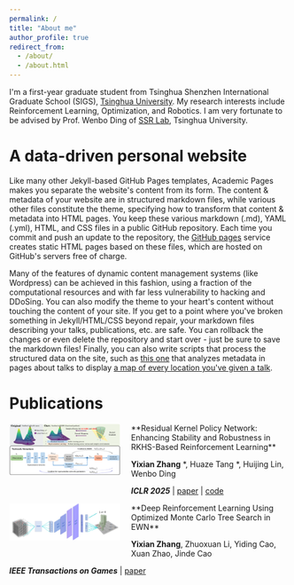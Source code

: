 ```yaml
---
permalink: /
title: "About me"
author_profile: true
redirect_from: 
  - /about/
  - /about.html
---
```


I'm a first-year graduate student from Tsinghua Shenzhen International Graduate School (SIGS), [Tsinghua University](https://www.tsinghua.edu.cn). My research interests include Reinforcement Learning, Optimization, and Robotics. I am very fortunate to be advised by Prof. Wenbo Ding of [SSR Lab](https://ssr-group.net/), Tsinghua University.




A data-driven personal website
======
Like many other Jekyll-based GitHub Pages templates, Academic Pages makes you separate the website's content from its form. The content & metadata of your website are in structured markdown files, while various other files constitute the theme, specifying how to transform that content & metadata into HTML pages. You keep these various markdown (.md), YAML (.yml), HTML, and CSS files in a public GitHub repository. Each time you commit and push an update to the repository, the [GitHub pages](https://pages.github.com/) service creates static HTML pages based on these files, which are hosted on GitHub's servers free of charge.

Many of the features of dynamic content management systems (like Wordpress) can be achieved in this fashion, using a fraction of the computational resources and with far less vulnerability to hacking and DDoSing. You can also modify the theme to your heart's content without touching the content of your site. If you get to a point where you've broken something in Jekyll/HTML/CSS beyond repair, your markdown files describing your talks, publications, etc. are safe. You can rollback the changes or even delete the repository and start over - just be sure to save the markdown files! Finally, you can also write scripts that process the structured data on the site, such as [this one](https://github.com/academicpages/academicpages.github.io/blob/master/talkmap.ipynb) that analyzes metadata in pages about talks to display [a map of every location you've given a talk](https://academicpages.github.io/talkmap.html).


Publications
======
<img src="images/paper_1.png" alt="Project 1 Thumbnail" width="200" style="float:left; margin-right: 20px; margin-bottom: 20px;"/>
**Residual Kernel Policy Network: Enhancing Stability and Robustness in RKHS-Based Reinforcement Learning** 

__Yixian Zhang__ \*, Huaze Tang \*, Huijing Lin, Wenbo Ding

***ICLR 2025*** |  [paper](https://openreview.net/forum?id=2vgcDW2blS)  | [code](your_code_link_1) 

<div style="clear:both;"></div>

<img src="images/paper_games.jpg" alt="Project 2 Thumbnail" width="200" style="float:left; margin-right: 20px; margin-bottom: 20px;"/>
**Deep Reinforcement Learning Using Optimized Monte Carlo Tree Search in EWN** 

__Yixian Zhang__, Zhuoxuan Li, Yiding Cao, Xuan Zhao, Jinde Cao

***IEEE Transactions on Games*** |  [paper](https://ieeexplore.ieee.org/document/10232894/authors#authors) 

<div style="clear:both;"></div>
